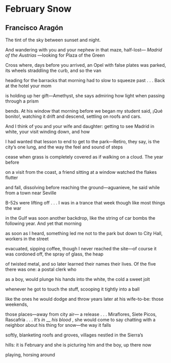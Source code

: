# February Snow
## Francisco Aragón
The tint of the sky between sunset and night.

And wandering with you and your nephew
in that maze, half-lost— _Madrid_
 _of the Austrias_ —looking for Plaza of the Green

Cross where, days before you arrived,
an Opel with false plates was parked, its wheels
straddling the curb, and so the van

heading for the barracks that morning
had to slow to squeeze
past . . . Back at the hotel your mom

is holding up her gift—Amethyst, she says
admiring how light
when passing through a prism

bends. At his window that morning before we began
my student said, ¡Qué bonito!, watching it drift
and descend, settling on roofs and cars.

And I think of you and your wife
and daughter: getting to see Madrid
in white, your visit winding down, and how

I had wanted that lesson to end
to get to the park—Retiro, they say, is the city’s
one lung, and the way the feel and sound of steps

cease
when grass is completely covered
as if walking on a cloud. The year before

on a visit from the coast, a friend
sitting at a window
watched the flakes flutter

and fall, dissolving before reaching
the ground—aguanieve, he said
while from a town near Seville

B-52s were lifting off . . .
I was in a trance that week
though like most things the war

in the Gulf was soon another
backdrop, like the string of car bombs
the following year. And yet that morning

as soon as I heard, something led me
not to the park but down
to City Hall, workers in the street

evacuated, sipping coffee, though I never reached
the site—of course it was cordoned
off, the spray of glass, the heap

of twisted metal, and so later learned their names
their lives. Of the five
there was one: a postal clerk who

as a boy, would plunge his hands
into the white, the cold
a sweet jolt

whenever he got to touch
the stuff, scooping
it tightly into a ball

like the ones he would dodge and throw
years later
at his wife-to-be: those weekends,

those places—away from city air—
a release . . . Miraflores, Siete
Picos, Rascafría . . . _It’s in_
 __
_his blood_ , she would come to say
chatting with a neighbor
about his thing for snow—the way it falls

softly, blanketing roofs
and groves, villages
nestled in the Sierra’s

hills: it is February
and she is picturing him
and the boy, up there now

playing, horsing around